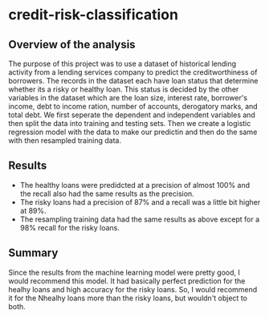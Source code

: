 # credit-risk-classification

## Overview of the analysis
The purpose of this project was to use a dataset of historical lending activity from a lending services company to predict the creditworthiness of borrowers. The records in the dataset each have loan status that determine whether its a risky or healthy loan. This status is decided by the other variables in the dataset which are the loan size, interest rate, borrower's income, debt to income ration, number of accounts, derogatory marks, and total debt. We first seperate the dependent and independent variables and then split the data into training and testing sets. Then we create a logistic regression model with the data to make our predictin and then do the same with then resampled training data.


## Results
* The healthy loans were predidcted at a precision of almost 100% and the recall also had the same results as the precision.
* The risky loans had a precision of 87% and a recall was a little bit higher at 89%.
* The resampling training data had the same results as above except for a 98% recall for the risky loans. 



## Summary

Since the results from the machine learning model were pretty good, I would recommend this model. It had basically perfect prediction for the healhy loans and high accuracy for the risky loans. So, I would recommend it for the Nhealhy loans more than the risky loans, but wouldn't object to both. 
